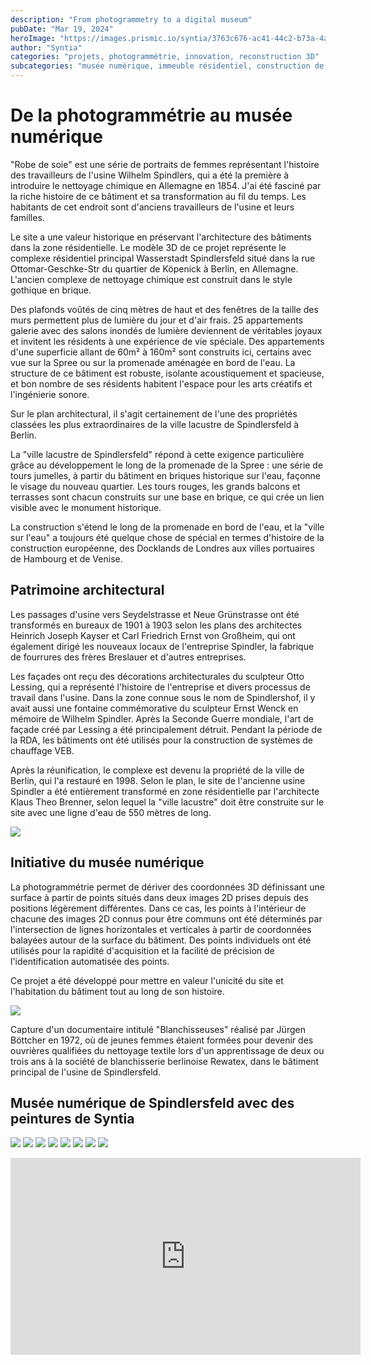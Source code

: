 ```yaml
---
description: "From photogrammetry to a digital museum"
pubDate: "Mar 19, 2024"
heroImage: "https://images.prismic.io/syntia/3763c676-ac41-44c2-b73a-4a1e78b4e71d_707387.jpg?auto=compress,format"
author: "Syntia"
categories: "projets, photogrammétrie, innovation, reconstruction 3D"
subcategories: "musée numérique, immeuble résidentiel, construction de site, propriété, logement"
---
```


# De la photogrammétrie au musée numérique

"Robe de soie" est une série de portraits de femmes représentant l'histoire des
travailleurs de l'usine Wilhelm Spindlers, qui a été la première à introduire le
nettoyage chimique en Allemagne en 1854. J'ai été fasciné par la riche histoire
de ce bâtiment et sa transformation au fil du temps. Les habitants de cet
endroit sont d'anciens travailleurs de l'usine et leurs familles.

Le site a une valeur historique en préservant l'architecture des bâtiments dans
la zone résidentielle. Le modèle 3D de ce projet représente le complexe
résidentiel principal Wasserstadt Spindlersfeld situé dans la rue
Ottomar-Geschke-Str du quartier de Köpenick à Berlin, en Allemagne. L'ancien
complexe de nettoyage chimique est construit dans le style gothique en brique.

Des plafonds voûtés de cinq mètres de haut et des fenêtres de la taille des murs
permettent plus de lumière du jour et d'air frais. 25 appartements galerie avec
des salons inondés de lumière deviennent de véritables joyaux et invitent les
résidents à une expérience de vie spéciale. Des appartements d'une superficie
allant de 60m² à 160m² sont construits ici, certains avec vue sur la Spree ou
sur la promenade aménagée en bord de l'eau. La structure de ce bâtiment est
robuste, isolante acoustiquement et spacieuse, et bon nombre de ses résidents
habitent l'espace pour les arts créatifs et l'ingénierie sonore.

Sur le plan architectural, il s'agit certainement de l'une des propriétés
classées les plus extraordinaires de la ville lacustre de Spindlersfeld à
Berlin.

La "ville lacustre de Spindlersfeld" répond à cette exigence particulière grâce
au développement le long de la promenade de la Spree : une série de tours
jumelles, à partir du bâtiment en briques historique sur l'eau, façonne le
visage du nouveau quartier. Les tours rouges, les grands balcons et terrasses
sont chacun construits sur une base en brique, ce qui crée un lien visible avec
le monument historique.

La construction s'étend le long de la promenade en bord de l'eau, et la "ville
sur l'eau" a toujours été quelque chose de spécial en termes d'histoire de la
construction européenne, des Docklands de Londres aux villes portuaires de
Hambourg et de Venise.

## Patrimoine architectural

Les passages d'usine vers Seydelstrasse et Neue Grünstrasse ont été transformés
en bureaux de 1901 à 1903 selon les plans des architectes Heinrich Joseph Kayser
et Carl Friedrich Ernst von Großheim, qui ont également dirigé les nouveaux
locaux de l'entreprise Spindler, la fabrique de fourrures des frères Breslauer
et d'autres entreprises.

Les façades ont reçu des décorations architecturales du sculpteur Otto Lessing,
qui a représenté l'histoire de l'entreprise et divers processus de travail dans
l'usine. Dans la zone connue sous le nom de Spindlershof, il y avait aussi une
fontaine commémorative du sculpteur Ernst Wenck en mémoire de Wilhelm Spindler.
Après la Seconde Guerre mondiale, l'art de façade créé par Lessing a été
principalement détruit. Pendant la période de la RDA, les bâtiments ont été
utilisés pour la construction de systèmes de chauffage VEB.

Après la réunification, le complexe est devenu la propriété de la ville de
Berlin, qui l'a restauré en 1998. Selon le plan, le site de l'ancienne usine
Spindler a été entièrement transformé en zone résidentielle par l'architecte
Klaus Theo Brenner, selon lequel la "ville lacustre" doit être construite sur le
site avec une ligne d'eau de 550 mètres de long.

![](![](https://images.prismic.io/syntia/d131c92c-896f-4e1d-b70a-3b7b37c0fbb5_707396.jpg?auto=compress,format)
)

## Initiative du musée numérique

La photogrammétrie permet de dériver des coordonnées 3D définissant une surface
à partir de points situés dans deux images 2D prises depuis des positions
légèrement différentes. Dans ce cas, les points à l'intérieur de chacune des
images 2D connus pour être communs ont été déterminés par l'intersection de
lignes horizontales et verticales à partir de coordonnées balayées autour de la
surface du bâtiment. Des points individuels ont été utilisés pour la rapidité
d'acquisition et la facilité de précision de l'identification automatisée des
points.

Ce projet a été développé pour mettre en valeur l'unicité du site et
l'habitation du bâtiment tout au long de son histoire.

![](https://images.prismic.io/syntia/17b3faa3-0f75-4cdb-a012-3bf70e3376e3_2024031913939.png?auto=compress,format)

Capture d'un documentaire intitulé "Blanchisseuses" réalisé par Jürgen Böttcher en 1972, où de jeunes femmes étaient formées pour devenir des ouvrières qualifiées du nettoyage textile lors d'un apprentissage de deux ou trois ans à la société de blanchisserie berlinoise Rewatex, dans le bâtiment principal de l'usine de Spindlersfeld.

## Musée numérique de Spindlersfeld avec des peintures de Syntia

![](https://images.prismic.io/syntia/3763c676-ac41-44c2-b73a-4a1e78b4e71d_707387.jpg?auto=compress,format)
![](https://images.prismic.io/syntia/2efe43b7-373e-42b1-acbf-7f879334234f_707400.jpg?auto=compress,format)
![](https://images.prismic.io/syntia/fbf64ef1-e0b5-4627-a854-4f3c0d0b1c1d_707380.jpg?auto=compress,format)
![](https://images.prismic.io/syntia/bdb9ce60-448b-45c7-ae11-86b99d291563_707381.jpg?auto=compress,format)
![](https://images.prismic.io/syntia/9a9df815-29ac-41e8-91d0-ea35202b2a29_707383.jpg?auto=compress,format)
![](https://images.prismic.io/syntia/8ab41c4f-d221-4b22-94a8-be34e3a1d621_707378.jpg?auto=compress,format)
![](https://images.prismic.io/syntia/e492f0e5-ef35-481a-8137-5e20d3dd4f46_707390.jpg?auto=compress,format)
![](https://images.prismic.io/syntia/d7985a4c-494a-4542-b913-3a0e2de1ec9c_707377.jpg?auto=compress,format)

<iframe width="560" height="315" src="https://www.youtube.com/embed/25ct0Bk35r8?si=3rKStT4GCtSAmY-x" title="YouTube video player" frameborder="0" allow="accelerometer; autoplay; clipboard-write; encrypted-media; gyroscope; picture-in-picture; web-share" allowfullscreen></iframe>